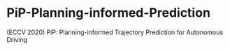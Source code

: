 # PiP-Planning-informed-Prediction
(ECCV 2020) PiP: Planning-informed Trajectory Prediction for Autonomous Driving
